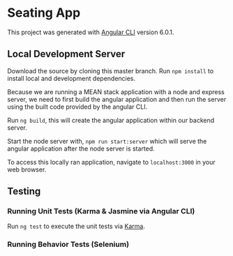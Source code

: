 # Seating App

This project was generated with [Angular CLI](https://github.com/angular/angular-cli) version 6.0.1.

## Local Development Server

Download the source by cloning this master branch.
Run `npm install` to install local and development dependencies.

Because we are running a MEAN stack application with a node and express server, we need to first build the angular application and then run the server using the built code provided by the angular CLI.

Run `ng build`, this will create the angular application within our backend server.

Start the node server with, `npm run start:server` which will serve the angular application after the node server is started.

To access this locally ran application, navigate to `localhost:3000` in your web browser.

## Testing

### Running Unit Tests (Karma & Jasmine via Angular CLI)

Run `ng test` to execute the unit tests via [Karma](https://karma-runner.github.io).

### Running Behavior Tests (Selenium)



